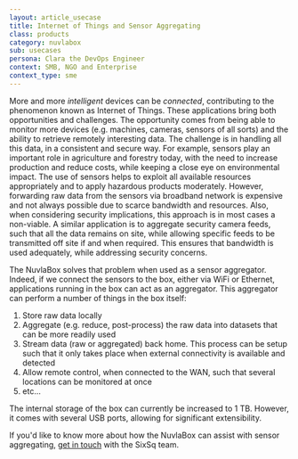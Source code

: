 ```yaml
---
layout: article_usecase
title: Internet of Things and Sensor Aggregating
class: products
category: nuvlabox
sub: usecases
persona: Clara the DevOps Engineer
context: SMB, NGO and Enterprise
context_type: sme
---
```


More and more *intelligent* devices can be *connected*, contributing to the phenomenon known as Internet of Things. These applications bring both opportunities and challenges. The opportunity comes from being able to monitor more devices (e.g. machines, cameras, sensors of all sorts) and the ability to retrieve remotely interesting data. The challenge is in handling all this data, in a consistent and secure way.  For example, sensors play an important role in agriculture and forestry today, with the need to increase production and reduce costs, while keeping a close eye on environmental impact. The use of sensors helps to exploit all available resources appropriately and to apply hazardous products moderately. However, forwarding raw data from the sensors via broadband network is expensive and not always possible due to scarce bandwidth and resources. Also, when considering security implications, this approach is in most cases a non-viable.  A similar application is to aggregate security camera feeds, such that all the data remains on site, while allowing specific feeds to be transmitted off site if and when required. This ensures that bandwidth is used adequately, while addressing security concerns.

The NuvlaBox solves that problem when used as a sensor aggregator.  Indeed, if we connect the sensors to the box, either via WiFi or Ethernet, applications running in the box can act as an aggregator.  This aggregator can perform a number of things in the box itself:

1. Store raw data locally
2. Aggregate (e.g. reduce, post-process) the raw data into datasets that can be more readily used
3. Stream data (raw or aggregated) back home. This process can be setup such that it only takes place when external connectivity is available and detected
4. Allow remote control, when connected to the WAN, such that several locations can be monitored at once
5. etc...

The internal storage of the box can currently be increased to 1 TB. However, it comes with several USB ports, allowing for significant extensibility.

If you'd like to know more about how the NuvlaBox can assist with sensor aggregating, [get in touch](http://localhost:4000/contact/#contact-us-form) with the SixSq team.
